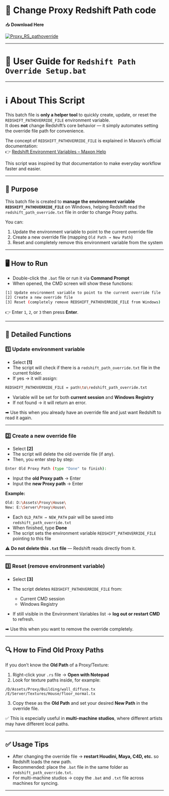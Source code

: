 # 🔄 Change Proxy Redshift Path code



📥 **Download Here**

[![Proxy_RS_pathoverride](https://img.shields.io/badge/Download_Here-Proxy_RS_pathoverride-blueviolet)](https://github.com/JameHieu/Proxy_RS_pathoverride/blob/main/Proxy_RS_pathoverride.bat)

</aside>  

---

# 📖 User Guide for `Redshift Path Override Setup.bat`

---

# ℹ️ About This Script

This batch file is **only a helper tool** to quickly create, update, or reset the `REDSHIFT_PATHOVERRIDE_FILE` environment variable.  
It does **not** change Redshift’s core behavior — it simply automates setting the override file path for convenience.  

The concept of `REDSHIFT_PATHOVERRIDE_FILE` is explained in Maxon’s official documentation:  
👉 [Redshift Environment Variables – Maxon Help](https://help.maxon.net/r3d/maya/en-us/Content/html/Redshift+Environment+Variables.html)

This script was inspired by that documentation to make everyday workflow faster and easier.

---

## 🎯 Purpose

This batch file is created to **manage the environment variable `REDSHIFT_PATHOVERRIDE_FILE`** on Windows, helping Redshift read the `redshift_path_override.txt` file in order to change Proxy paths.

You can:

1. Update the environment variable to point to the current override file
2. Create a new override file (mapping `Old Path → New Path`)
3. Reset and completely remove this environment variable from the system

---

## 🖥 How to Run

* Double-click the `.bat` file or run it via **Command Prompt**
* When opened, the CMD screen will show these functions:

```bash
[1] Update environment variable to point to the current override file
[2] Create a new override file
[3] Reset (completely remove REDSHIFT_PATHOVERRIDE_FILE from Windows)
```

👉 Enter `1`, `2`, or `3` then press **Enter**.

---

## 🔧 Detailed Functions

### 1️⃣ Update environment variable

* Select **[1]**
* The script will check if there is a `redshift_path_override.txt` file in the current folder.
* If yes → it will assign:

```bash
REDSHIFT_PATHOVERRIDE_FILE = path\to\redshift_path_override.txt
```

* Variable will be set for both **current session** and **Windows Registry**
* If not found → it will return an error.

➡ Use this when you already have an override file and just want Redshift to read it again.

---

### 2️⃣ Create a new override file

* Select **[2]**
* The script will delete the old override file (if any).
* Then, you enter step by step:

```bash
Enter Old Proxy Path (type "Done" to finish):
```

* Input the **old Proxy path** → Enter
* Input the **new Proxy path** → Enter

**Example:**

```bash
Old: D:\Assets\Proxy\House\
New: E:\Server\Proxy\House\
```

* Each `OLD_PATH → NEW_PATH` pair will be saved into `redshift_path_override.txt`
* When finished, type **Done**
* The script sets the environment variable `REDSHIFT_PATHOVERRIDE_FILE` pointing to this file

⚠️ **Do not delete this `.txt` file** — Redshift reads directly from it.

---

### 3️⃣ Reset (remove environment variable)

* Select **[3]**

* The script deletes `REDSHIFT_PATHOVERRIDE_FILE` from:

  * Current CMD session
  * Windows Registry

* If still visible in the Environment Variables list → **log out or restart CMD** to refresh.

➡ Use this when you want to remove the override completely.

---

## 🔍 How to Find Old Proxy Paths

If you don’t know the **Old Path** of a Proxy/Texture:

1. Right-click your `.rs` file → **Open with Notepad**
2. Look for texture paths inside, for example:

```
/D/Assets/Proxy/Building/wall_diffuse.tx
/E/Server/Textures/House/floor_normal.tx
```

3. Copy these as the **Old Path** and set your desired **New Path** in the override file.

✅ This is especially useful in **multi-machine studios**, where different artists may have different local paths.

---

## ✅ Usage Tips

* After changing the override file → **restart Houdini, Maya, C4D, etc.** so Redshift loads the new path.
* Recommended: place the `.bat` file in the same folder as `redshift_path_override.txt`.
* For multi-machine studios → copy the `.bat` and `.txt` file across machines for syncing.
---
